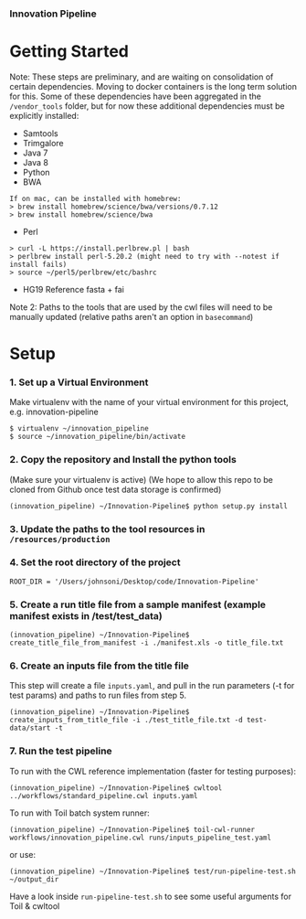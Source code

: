### Innovation Pipeline

# Getting Started

Note: These steps are preliminary, and are waiting on consolidation of certain dependencies. Moving to docker containers is the long term solution for this. Some of these dependencies have been aggregated in the `/vendor_tools` folder, but for now these additional dependencies must be explicitly installed:
  - Samtools
  - Trimgalore
  - Java 7
  - Java 8
  - Python
  - BWA
```
If on mac, can be installed with homebrew:
> brew install homebrew/science/bwa/versions/0.7.12
> brew install homebrew/science/bwa
```
  - Perl
```
> curl -L https://install.perlbrew.pl | bash
> perlbrew install perl-5.20.2 (might need to try with --notest if install fails)
> source ~/perl5/perlbrew/etc/bashrc
 ```
- HG19 Reference fasta + fai

Note 2: Paths to the tools that are used by the cwl files will need to be manually updated (relative paths aren't an option in `basecommand`)


# Setup

### 1. Set up a Virtual Environment
Make virtualenv with the name of your virtual environment for this project, e.g. innovation-pipeline
```
$ virtualenv ~/innovation_pipeline
$ source ~/innovation_pipeline/bin/activate
```

### 2. Copy the repository and Install the python tools
(Make sure your virtualenv is active)
(We hope to allow this repo to be cloned from Github once test data storage is confirmed)
```
(innovation_pipeline) ~/Innovation-Pipeline$ python setup.py install
```

### 3. Update the paths to the tool resources in `/resources/production`

### 4. Set the root directory of the project
```
ROOT_DIR = '/Users/johnsoni/Desktop/code/Innovation-Pipeline'
```

### 5. Create a run title file from a sample manifest (example manifest exists in /test/test_data)
```
(innovation_pipeline) ~/Innovation-Pipeline$ create_title_file_from_manifest -i ./manifest.xls -o title_file.txt
```

### 6. Create an inputs file from the title file
This step will create a file `inputs.yaml`, and pull in the run parameters (-t for test params) and paths to run files from step 5.
```
(innovation_pipeline) ~/Innovation-Pipeline$ create_inputs_from_title_file -i ./test_title_file.txt -d test-data/start -t
```

### 7. Run the test pipeline
To run with the CWL reference implementation (faster for testing purposes):
```
(innovation_pipeline) ~/Innovation-Pipeline$ cwltool ../workflows/standard_pipeline.cwl inputs.yaml
```
To run with Toil batch system runner:
```
(innovation_pipeline) ~/Innovation-Pipeline$ toil-cwl-runner workflows/innovation_pipeline.cwl runs/inputs_pipeline_test.yaml
```
or use:
```
(innovation_pipeline) ~/Innovation-Pipeline$ test/run-pipeline-test.sh ~/output_dir
```
Have a look inside `run-pipeline-test.sh` to see some useful arguments for Toil & cwltool
